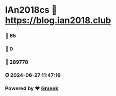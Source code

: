 # IAn2018cs :link: https://blog.ian2018.club 
### :page_facing_up: [65](https://blog.ian2018.club/tag.html) 
### :speech_balloon: 0 
### :hibiscus: 289778 
### :alarm_clock: 2024-06-27 11:47:16 
### Powered by :heart: [Gmeek](https://github.com/Meekdai/Gmeek)
